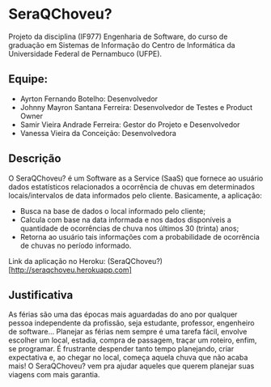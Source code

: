 # SeraQChoveu?
Projeto da disciplina (IF977) Engenharia de Software, do curso de graduação em Sistemas de Informação do Centro de Informática da Universidade Federal de Pernambuco (UFPE).

## Equipe:
* Ayrton Fernando Botelho: Desenvolvedor
* Johnny Mayron Santana Ferreira: Desenvolvedor de Testes e Product Owner
* Samir Vieira Andrade Ferreira: Gestor do Projeto e Desenvolvedor
* Vanessa Vieira da Conceição: Desenvolvedora

## Descrição
O SeraQChoveu? é um Software as a Service (SaaS) que fornece ao usuário dados estatísticos relacionados a ocorrência de chuvas em determinados locais/intervalos de data informados pelo cliente. Basicamente, a aplicação:

* Busca na base de dados o local informado pelo cliente;
* Calcula com base na data informada e nos dados disponíveis a quantidade de ocorrências de chuva nos últimos 30 (trinta) anos;
* Retorna ao usuário tais informações com a probabilidade de ocorrência de chuvas no período informado.

Link da aplicação no Heroku: (SeraQChoveu?)[http://seraqchoveu.herokuapp.com]

## Justificativa
As férias são uma das épocas mais aguardadas do ano por qualquer pessoa independente da profissão, seja estudante, professor, engenheiro de software... Planejar as férias nem sempre é uma tarefa fácil, envolve escolher um local, estadia, compra de passagem, traçar um roteiro, enfim, se programar. É frustrante despender tanto tempo planejando, criar expectativa e, ao chegar no local, começa aquela chuva que não acaba mais! O SeraQChoveu? vem pra ajudar aqueles que querem planejar suas viagens com mais garantia.
